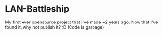 # LAN-Battleship
My first ever opensource project that I've made ~2 years ago. Now that I've found it, why not publish it? :D (Code is garbage)
